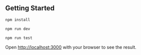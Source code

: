 ## Getting Started

```bash
npm install

npm run dev

npm run test
```

Open [http://localhost:3000](http://localhost:3000) with your browser to see the result.

